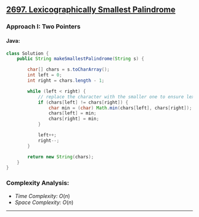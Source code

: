 ## [2697. Lexicographically Smallest Palindrome](https://leetcode.com/problems/lexicographically-smallest-palindrome/)

### Approach I: Two Pointers

#### Java:
```java
class Solution {
    public String makeSmallestPalindrome(String s) {

        char[] chars = s.toCharArray();
        int left = 0;
        int right = chars.length - 1;

        while (left < right) {
            // replace the character with the smaller one to ensure lexicographical order
            if (chars[left] != chars[right]) {
                char min = (char) Math.min(chars[left], chars[right]);
                chars[left] = min;
                chars[right] = min;
            }

            left++;
            right--;
        }

        return new String(chars);
    }
}
```

[//]: # (#### Go:)

[//]: # (```go)

[//]: # (func solution&#40;&#41; {)

[//]: # ()
[//]: # (})

[//]: # (```)

### Complexity Analysis:

- *Time Complexity:* $O(n)$
- *Space Complexity:* $O(n)$


---


